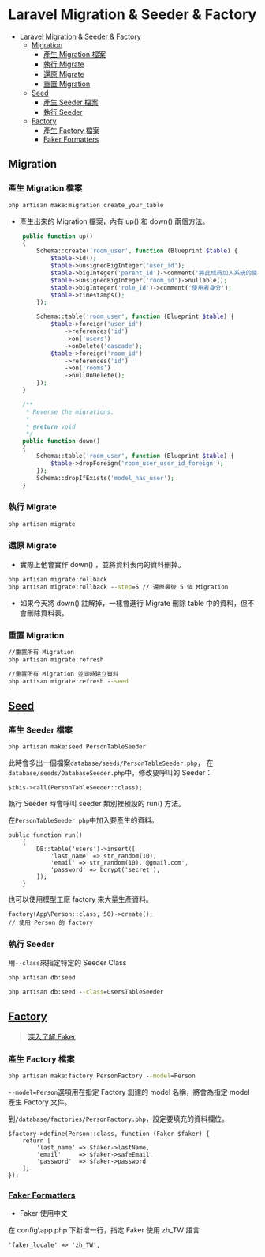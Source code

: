# Laravel Migration & Seeder & Factory

- [Laravel Migration \& Seeder \& Factory](#laravel-migration--seeder--factory)
  - [Migration](#migration)
    - [產生 Migration 檔案](#產生-migration-檔案)
    - [執行 Migrate](#執行-migrate)
    - [還原 Migrate](#還原-migrate)
    - [重置 Migration](#重置-migration)
  - [Seed](#seed)
    - [產生 Seeder 檔案](#產生-seeder-檔案)
    - [執行 Seeder](#執行-seeder)
  - [Factory](#factory)
    - [產生 Factory 檔案](#產生-factory-檔案)
    - [Faker Formatters](#faker-formatters)

## Migration

### 產生 Migration 檔案

```cmd
php artisan make:migration create_your_table
```

- 產生出來的 Migration 檔案，內有 up() 和 down() 兩個方法。

```php
    public function up()
    {
        Schema::create('room_user', function (Blueprint $table) {
            $table->id();
            $table->unsignedBigInteger('user_id');
            $table->bigInteger('parent_id')->comment('將此成員加入系統的使用者');
            $table->unsignedBigInteger('room_id')->nullable();
            $table->bigInteger('role_id')->comment('使用者身分');
            $table->timestamps();
        });

        Schema::table('room_user', function (Blueprint $table) {
            $table->foreign('user_id')
                ->references('id')
                ->on('users')
                ->onDelete('cascade');
            $table->foreign('room_id')
                ->references('id')
                ->on('rooms')
                ->nullOnDelete();
        });
    }

    /**
     * Reverse the migrations.
     *
     * @return void
     */
    public function down()
    {
        Schema::table('room_user', function (Blueprint $table) {
            $table->dropForeign('room_user_user_id_foreign');
        });
        Schema::dropIfExists('model_has_user');
    }
```

### 執行 Migrate

```cmd
php artisan migrate
```

### 還原 Migrate

- 實際上他會實作 down() ，並將資料表內的資料刪掉。

```cmd
php artisan migrate:rollback
php artisan migrate:rollback --step=5 // 還原最後 5 個 Migration
```

- 如果今天將 down() 註解掉，一樣會進行 Migrate 刪除 table 中的資料，但不會刪除資料表。

### 重置 Migration

```cmd
//重置所有 Migration
php artisan migrate:refresh

//重置所有 Migration 並同時建立資料
php artisan migrate:refresh --seed
```

## [Seed](https://ithelp.ithome.com.tw/articles/10216376)

### 產生 Seeder 檔案

```cmd
php artisan make:seed PersonTableSeeder
```

此時會多出一個檔案`database/seeds/PersonTableSeeder.php`，
在`database/seeds/DatabaseSeeder.php`中，修改要呼叫的 Seeder：

```php=
$this->call(PersonTableSeeder::class);
```

執行 Seeder 時會呼叫 seeder 類別裡預設的 run() 方法。

在`PersonTableSeeder.php`中加入要產生的資料。

```php=
public function run()
    {
        DB::table('users')->insert([
            'last_name' => str_random(10),
            'email' => str_random(10).'@gmail.com',
            'password' => bcrypt('secret'),
        ]);
    }
```

也可以使用模型工廠 factory 來大量生產資料。

```php=
factory(App\Person::class, 50)->create();
// 使用 Person 的 factory
```

### 執行 Seeder

用`--class`來指定特定的 Seeder Class

```cmd
php artisan db:seed

php artisan db:seed --class=UsersTableSeeder
```

## [Factory](https://learnku.com/docs/laravel/6.x/database-testing/5185)

> [深入了解 Faker](https://learnku.com/laravel/t/62386)

### 產生 Factory 檔案

```cmd
php artisan make:factory PersonFactory --model=Person
```

`--model=Person`選項用在指定 Factory 創建的 model 名稱，將會為指定 model 產生 Factory 文件。

到`/database/factories/PersonFactory.php`，設定要填充的資料欄位。

```php=
$factory->define(Person::class, function (Faker $faker) {
    return [
        'last_name' => $faker->lastName,
        'email'     => $faker->safeEmail,
        'password'  => $faker->password
    ];
});
```

### [Faker Formatters](https://github.com/fzaninotto/Faker#formatters)

- Faker 使用中文

在 config\app.php 下新增一行，指定 Faker 使用 zh_TW 語言

```php=
'faker_locale' => 'zh_TW',
```
